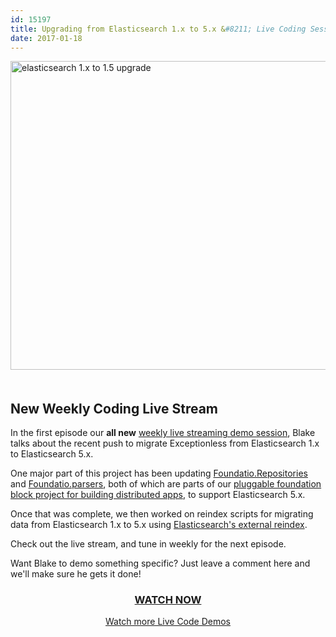 ```yaml
---
id: 15197
title: Upgrading from Elasticsearch 1.x to 5.x &#8211; Live Coding Session
date: 2017-01-18
---
```

<a href="https://www.liveedu.tv/niemyjski/videos/xAYyE-exceptionless-weekly-demo-1-9-17" target="_blank"><img loading="lazy" class="aligncenter size-large wp-image-15198" style="margin-bottom: 20px;" src="/assets/live-stream-1-elasticsearch-header-1024x538.jpg" alt="elasticsearch 1.x to 1.5 upgrade" width="940" height="494" data-id="15198" srcset="/assets/live-stream-1-elasticsearch-header-1024x538.jpg 1024w, /assets/live-stream-1-elasticsearch-header-300x158.jpg 300w, /assets/live-stream-1-elasticsearch-header-768x403.jpg 768w, /assets/live-stream-1-elasticsearch-header.jpg 1200w" sizes="(max-width: 940px) 100vw, 940px" /></a>

## New Weekly Coding Live Stream

In the first episode our **all new** <a href="https://www.liveedu.tv/niemyjski/videos/xAYyE-exceptionless-weekly-demo-1-9-17" target="_blank">weekly live streaming demo session</a>, Blake talks about the recent push to migrate Exceptionless from Elasticsearch 1.x to Elasticsearch 5.x.<!--more-->

One major part of this project has been updating <a href="https://github.com/exceptionless/Foundatio.Repositories" target="_blank">Foundatio.Repositories</a> and <a href="https://github.com/exceptionless/Foundatio.Parsers" target="_blank">Foundatio.parsers</a>, both of which are parts of our <a href="https://github.com/exceptionless/Foundatio" target="_blank">pluggable foundation block project for building distributed apps</a>, to support Elasticsearch 5.x.

Once that was complete, we then worked on reindex scripts for migrating data from Elasticsearch 1.x to 5.x using <a href="https://www.elastic.co/guide/en/elasticsearch/reference/5.1/docs-reindex.html" target="_blank">Elasticsearch's external reindex</a>.

Check out the live stream, and tune in weekly for the next episode.

Want Blake to demo something specific? Just leave a comment here and we'll make sure he gets it done!

<h3 style="text-align: center;">
  <a href="https://www.liveedu.tv/niemyjski/videos/xAYyE-exceptionless-weekly-demo-1-9-17" target="_blank">WATCH NOW</a>
</h3>

<p style="text-align: center;">
  <a href="/category/live-coding/">Watch more Live Code Demos</a>
</p>
